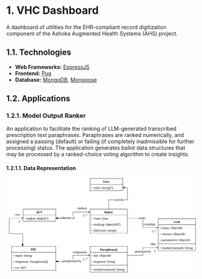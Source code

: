 # 1. VHC Dashboard

A dashboard of utilities for the EHR-compliant record digitization component of the Ashoka Augmented Health Systems (AHS) project.

## 1.1. Technologies

- **Web Frameworks:** [ExpressJS](https://expressjs.com/)
- **Frontend:** [Pug](https://pugjs.org/)
- **Database:** [MongoDB](https://www.mongodb.com/), [Mongoose](https://mongoosejs.com/)

## 1.2. Applications

### 1.2.1. Model Output Ranker

An application to facilitate the ranking of LLM-generated transcribed prescription text paraphrases. Paraphrases are ranked numerically, and assigned a passing (default) or failing (if completely inadmissible for further processing) status. The application generates ballot data structures that may be processed by a ranked-choice voting algorithm to create insights.

#### 1.2.1.1. Data Representation

![Ranker data representation](docs/images/ranker-uml.svg)

